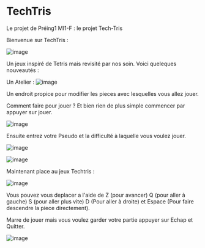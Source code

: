 # TechTris
Le projet de Préing1 MI1-F : le projet Tech-Tris

Bienvenue sur TechTris :


![image](https://github.com/user-attachments/assets/1db7f7d0-5507-482e-941f-4968fc3da19f)

Un jeux inspiré de Tetris mais revisité par nos soin. Voici queleques nouveautés :

Un Atelier :
     ![image](https://github.com/user-attachments/assets/754c8adb-9a95-4f0d-a3df-91c7c6b6c5c8)

Un endroit propice pour modifier les pieces avec lesquelles vous allez jouer.

Comment faire pour jouer ? Et bien rien de plus simple commencer par appuyer sur jouer. 

![image](https://github.com/user-attachments/assets/75db5799-a2ab-4b31-af40-f1c6b4f69cb5)

Ensuite entrez votre Pseudo et la difficulté à laquelle vous voulez jouer.

![image](https://github.com/user-attachments/assets/c0ea35bc-bcb5-40d3-a428-7e8128e500b0)


![image](https://github.com/user-attachments/assets/3e85d9fe-fe1f-4807-83ec-5a385aa766b8)

Maintenant place au jeux Techtris :

![image](https://github.com/user-attachments/assets/bc516d1d-ac31-47af-ac08-5cb5b79635e0)

Vous pouvez vous deplacer a l'aide de Z (pour avancer) Q (pour aller à gauche)  S (pour aller plus vite) D (Pour aller à droite) et Espace (Pour faire descendre la piece directement).

Marre de jouer mais vous voulez garder votre partie appuyer sur Echap et Quitter.


![image](https://github.com/user-attachments/assets/aba4002b-42ae-41ba-a8cb-13bafefc46c6)



